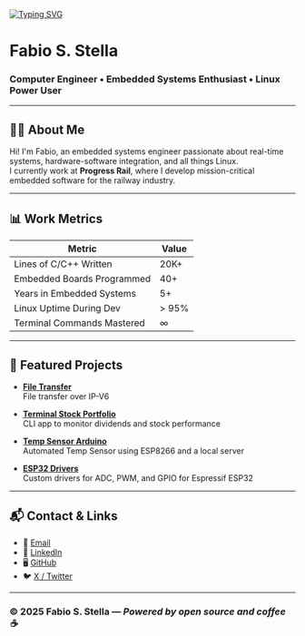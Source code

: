 <a href="https://git.io/typing-svg">
  <img src="https://readme-typing-svg.herokuapp.com?font=Fira+Code&duration=2000&pause=100&center=true&vCenter=true&multiline=true&width=720&height=175&lines=Gui's+are+a+lie%2C+they+are+just+front-ends+to+the+shell.;Through+the+shell%2C+I+gain+sudo.;Through+sudo%2C+I+gain+power.;Through+power%2C+I+gain+root.;Through+root%2C+my+chains+are+broken.;uid%3D0+shall+free+me...." alt="Typing SVG" />
</a>

# Fabio S. Stella
### Computer Engineer • Embedded Systems Enthusiast • Linux Power User

---

## 👨‍💻 About Me

Hi! I'm Fabio, an embedded systems engineer passionate about real-time systems, hardware-software integration, and all things Linux.  
I currently work at **Progress Rail**, where I develop mission-critical embedded software for the railway industry.

---

## 📊 Work Metrics

| Metric                        | Value     |
|------------------------------|-----------|
| Lines of C/C++ Written       | 20K+      |
| Embedded Boards Programmed   | 40+       |
| Years in Embedded Systems    | 5+        |
| Linux Uptime During Dev      | > 95%     |
| Terminal Commands Mastered   | ∞         |

---

## 🚀 Featured Projects

- [**File Transfer**](https://github.com/Gedankenn/file_transfer_python)  
  File transfer over IP-V6

- [**Terminal Stock Portfolio**](https://github.com/Gedankenn/portfolio)  
  CLI app to monitor dividends and stock performance

- [**Temp Sensor Arduino**](https://github.com/Gedankenn/arduino_temp_sensor)  
  Automated Temp Sensor using ESP8266 and a local server

- [**ESP32 Drivers**](https://github.com/Gedankenn/esp32_drivers)  
  Custom drivers for ADC, PWM, and GPIO for Espressif ESP32

---

## 📬 Contact & Links

- 📧 [Email](mailto:fabioslikastella@gmail.com)  
- 💼 [LinkedIn](https://www.linkedin.com/in/fabio-slika-stella-6a37b513a/)  
- 🖥️ [GitHub](https://github.com/Gedankenn)
- 🐦 [X / Twitter](https://x.com/Th00rBeardedOne)

---

### © 2025 Fabio S. Stella — *Powered by open source and coffee ☕*
